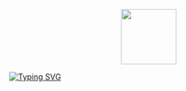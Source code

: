 


<div id="header" align="center">
  <img src="https://media.giphy.com/media/M9gbBd9nbDrOTu1Mqx/giphy.gif" width="100"/>
</div>


<a href="https://git.io/typing-svg"><img src="https://readme-typing-svg.herokuapp.com?font=Fira+Code&size=40&pause=1000&color=F73111&background=FFFA4C00&center=true&vCenter=true&multiline=true&width=1050&height=150&lines=Landing+site+layout+on+TAILWINDCSS." alt="Typing SVG" /></a>
